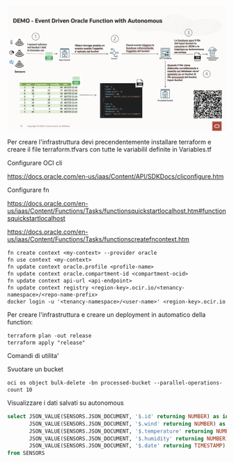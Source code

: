 
![Screenshot](architecture.png)

Per creare l'infrastruttura devi precendentemente installare terraform e creare il file terraform.tfvars con tutte le variabilil definite in Variables.tf

Configurare OCI cli

https://docs.oracle.com/en-us/iaas/Content/API/SDKDocs/cliconfigure.htm

Configurare fn

https://docs.oracle.com/en-us/iaas/Content/Functions/Tasks/functionsquickstartlocalhost.htm#functionsquickstartlocalhost

https://docs.oracle.com/en-us/iaas/Content/Functions/Tasks/functionscreatefncontext.htm

```console
fn create context <my-context> --provider oracle
fn use context <my-context>
fn update context oracle.profile <profile-name>
fn update context oracle.compartment-id <compartment-ocid>
fn update context api-url <api-endpoint>
fn update context registry <region-key>.ocir.io/<tenancy-namespace>/<repo-name-prefix>
docker login -u '<tenancy-namespace>/<user-name>' <region-key>.ocir.io
```

Per creare l'infrastruttura e creare un deployment in automatico della function:

```console
terraform plan -out release
terraform apply "release"
```

Comandi di utilita'

Svuotare un bucket

```console
oci os object bulk-delete -bn processed-bucket --parallel-operations-count 10
```

Visualizzare i dati salvati su autonomous

```sql
select JSON_VALUE(SENSORS.JSON_DOCUMENT, '$.id' returning NUMBER) as id,
       JSON_VALUE(SENSORS.JSON_DOCUMENT, '$.wind' returning NUMBER) as wind,
       JSON_VALUE(SENSORS.JSON_DOCUMENT, '$.temperature' returning NUMBER) as temperature,
       JSON_VALUE(SENSORS.JSON_DOCUMENT, '$.humidity' returning NUMBER) as humidity,
       JSON_VALUE(SENSORS.JSON_DOCUMENT, '$.date' returning TIMESTAMP) as time
from SENSORS
```